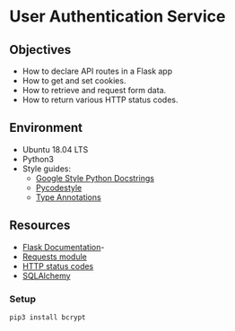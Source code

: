# User Authentication Service

## Objectives
- How to declare API routes in a Flask app
- How to get and set cookies.
- How to retrieve and request form data.
- How to return various HTTP status codes.

## Environment
 - Ubuntu 18.04 LTS
 - Python3
 - Style guides:
    - [Google Style Python Docstrings](https://sphinxcontrib-napoleon.readthedocs.io/en/latest/example_google.html)
    - [Pycodestyle](https://pycodestyle.pycqa.org/en/latest/intro.html#example-usage-and-output)
    - [Type Annotations](https://mypy.readthedocs.io/en/latest/cheat_sheet_py3.html)

## Resources
- [Flask Documentation](https://flask.palletsprojects.com/en/3.0.x/quickstart/)- 
- [Requests module](https://requests.kennethreitz.org/en/latest/user/quickstart/)
- [HTTP status codes](https://developer.mozilla.org/en-US/docs/Web/HTTP/Status)
- [SQLAlchemy](https://docs.sqlalchemy.org/en/13/orm/tutorial.html#declare-a-mapping)

### Setup
```
pip3 install bcrypt
```